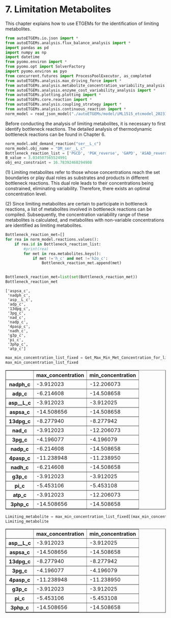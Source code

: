 # 7. Limitation Metabolites

This chapter explains how to use ETGEMs for the identification of limiting metabolites.


```python
from autoETGEMs.io.json import *
from autoETGEMs.analysis.flux_balance_analysis import *
import pandas as pd
import numpy as np
import datetime
from pyomo.environ import *
from pyomo.opt import SolverFactory
import pyomo.environ as pyo
from concurrent.futures import ProcessPoolExecutor, as_completed
from autoETGEMs.analysis.max_driving_force import *
from autoETGEMs.analysis.metabolite_concentration_variability_analysis import *
from autoETGEMs.analysis.enzyme_cost_variability_analysis import *
from autoETGEMs.plotting.plotting import *
from autoETGEMs.core.reaction import *
from autoETGEMs.analysis.coupling_strategy import *
from autoETGEMs.analysis.continuous_reaction import *
norm_model = read_json_model("./autoETGEMs/model/iML1515_etcmodel_20231108.json")
```

Before conducting the analysis of limiting metabolites, it is necessary to first identify bottleneck reactions. The detailed analysis of thermodynamic bottleneck reactions can be found in Chapter 6.


```python
norm_model.add_demand_reaction("ser__L_c")
norm_model.obj_name = "DM_ser__L_c"
Bottleneck_reaction_list = ['PGCD', 'PGK_reverse', 'GAPD', 'ASAD_reverse', 'ASPK_num3']
B_value = 3.034507565524991
obj_enz_constraint = 16.78392460294908
```

(1) Limiting metabolites refer to those whose concentrations reach the set boundaries or play dual roles as substrates and products in different bottleneck reactions. This dual role leads to their concentrations being constrained, eliminating variability. Therefore, there exists an optimal concentration level.

(2) Since limiting metabolites are certain to participate in bottleneck reactions, a list of metabolites involved in bottleneck reactions can be compiled. Subsequently, the concentration variability range of these metabolites is calculated, and metabolites with non-variable concentrations are identified as limiting metabolites.


```python
Bottleneck_reaction_met=[]
for rea in norm_model.reactions.values():
    if rea.id in Bottleneck_reaction_list:
        #print(rea)
        for met in rea.metabolites.keys():
            if met !='h_c' and met !='h2o_c':
                Bottleneck_reaction_met.append(met)
                

Bottleneck_reaction_met=list(set(Bottleneck_reaction_met))
Bottleneck_reaction_met
```




    ['aspsa_c',
     'nadph_c',
     'asp__L_c',
     'adp_c',
     '13dpg_c',
     '3pg_c',
     'nad_c',
     'nadp_c',
     '4pasp_c',
     'nadh_c',
     'g3p_c',
     'pi_c',
     '3php_c',
     'atp_c']




```python
max_min_concentration_list_fixed = Get_Max_Min_Met_Concentration_for_list(norm_model,B_value,obj_enz_constraint,norm_model.obj_name,Bottleneck_reaction_list,Bottleneck_reaction_met,4)
max_min_concentration_list_fixed
```




<div>
<style scoped>
    .dataframe tbody tr th:only-of-type {
        vertical-align: middle;
    }

    .dataframe tbody tr th {
        vertical-align: top;
    }

    .dataframe thead th {
        text-align: right;
    }
</style>
<table border="1" class="dataframe">
  <thead>
    <tr style="text-align: right;">
      <th></th>
      <th>max_concentration</th>
      <th>min_concentration</th>
    </tr>
  </thead>
  <tbody>
    <tr>
      <th>nadph_c</th>
      <td>-3.912023</td>
      <td>-12.206073</td>
    </tr>
    <tr>
      <th>adp_c</th>
      <td>-6.214608</td>
      <td>-14.508658</td>
    </tr>
    <tr>
      <th>asp__L_c</th>
      <td>-3.912023</td>
      <td>-3.912025</td>
    </tr>
    <tr>
      <th>aspsa_c</th>
      <td>-14.508656</td>
      <td>-14.508658</td>
    </tr>
    <tr>
      <th>13dpg_c</th>
      <td>-8.277940</td>
      <td>-8.277942</td>
    </tr>
    <tr>
      <th>nad_c</th>
      <td>-3.912023</td>
      <td>-12.206073</td>
    </tr>
    <tr>
      <th>3pg_c</th>
      <td>-4.196077</td>
      <td>-4.196079</td>
    </tr>
    <tr>
      <th>nadp_c</th>
      <td>-6.214608</td>
      <td>-14.508658</td>
    </tr>
    <tr>
      <th>4pasp_c</th>
      <td>-11.238948</td>
      <td>-11.238950</td>
    </tr>
    <tr>
      <th>nadh_c</th>
      <td>-6.214608</td>
      <td>-14.508658</td>
    </tr>
    <tr>
      <th>g3p_c</th>
      <td>-3.912023</td>
      <td>-3.912025</td>
    </tr>
    <tr>
      <th>pi_c</th>
      <td>-5.453106</td>
      <td>-5.453108</td>
    </tr>
    <tr>
      <th>atp_c</th>
      <td>-3.912023</td>
      <td>-12.206073</td>
    </tr>
    <tr>
      <th>3php_c</th>
      <td>-14.508656</td>
      <td>-14.508658</td>
    </tr>
  </tbody>
</table>
</div>




```python
Limiting_metabolite = max_min_concentration_list_fixed[(max_min_concentration_list_fixed['max_concentration'] - max_min_concentration_list_fixed['min_concentration']) <= 0.001]
Limiting_metabolite
```




<div>
<style scoped>
    .dataframe tbody tr th:only-of-type {
        vertical-align: middle;
    }

    .dataframe tbody tr th {
        vertical-align: top;
    }

    .dataframe thead th {
        text-align: right;
    }
</style>
<table border="1" class="dataframe">
  <thead>
    <tr style="text-align: right;">
      <th></th>
      <th>max_concentration</th>
      <th>min_concentration</th>
    </tr>
  </thead>
  <tbody>
    <tr>
      <th>asp__L_c</th>
      <td>-3.912023</td>
      <td>-3.912025</td>
    </tr>
    <tr>
      <th>aspsa_c</th>
      <td>-14.508656</td>
      <td>-14.508658</td>
    </tr>
    <tr>
      <th>13dpg_c</th>
      <td>-8.277940</td>
      <td>-8.277942</td>
    </tr>
    <tr>
      <th>3pg_c</th>
      <td>-4.196077</td>
      <td>-4.196079</td>
    </tr>
    <tr>
      <th>4pasp_c</th>
      <td>-11.238948</td>
      <td>-11.238950</td>
    </tr>
    <tr>
      <th>g3p_c</th>
      <td>-3.912023</td>
      <td>-3.912025</td>
    </tr>
    <tr>
      <th>pi_c</th>
      <td>-5.453106</td>
      <td>-5.453108</td>
    </tr>
    <tr>
      <th>3php_c</th>
      <td>-14.508656</td>
      <td>-14.508658</td>
    </tr>
  </tbody>
</table>
</div>


